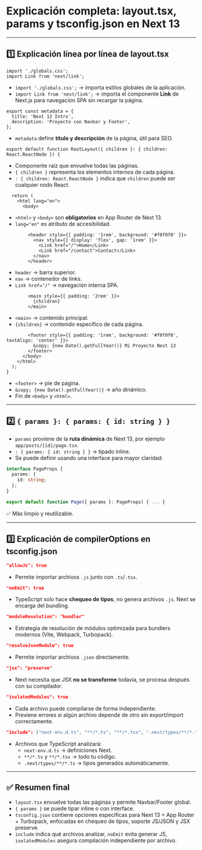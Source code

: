 # Explicación completa: layout.tsx, params y tsconfig.json en Next 13

---

## 1️⃣ Explicación línea por línea de layout.tsx

```tsx
import './globals.css';
import Link from 'next/link';
```
- `import './globals.css';` → importa estilos globales de la aplicación.
- `import Link from 'next/link';` → importa el componente **Link** de Next.js para navegación SPA sin recargar la página.

```tsx
export const metadata = {
  title: 'Next 13 Intro',
  description: 'Proyecto con Navbar y Footer',
};
```
- `metadata` define **título y descripción** de la página, útil para SEO.

```tsx
export default function RootLayout({ children }: { children: React.ReactNode }) {
```
- Componente raíz que envuelve todas las páginas.
- `{ children }` representa los elementos internos de cada página.
- `: { children: React.ReactNode }` indica que `children` puede ser cualquier nodo React.

```tsx
  return (
    <html lang="en">
      <body>
```
- `<html>` y `<body>` son **obligatorios** en App Router de Next 13.
- `lang="en"` es atributo de accesibilidad.

```tsx
        <header style={{ padding: '1rem', background: '#f0f0f0' }}>
          <nav style={{ display: 'flex', gap: '1rem' }}>
            <Link href="/">Home</Link>
            <Link href="/contact">Contact</Link>
          </nav>
        </header>
```
- `header` → barra superior.
- `nav` → contenedor de links.
- `Link href="/"` → navegación interna SPA.

```tsx
        <main style={{ padding: '2rem' }}>
          {children}
        </main>
```
- `<main>` → contenido principal.
- `{children}` → contenido específico de cada página.

```tsx
        <footer style={{ padding: '1rem', background: '#f0f0f0', textAlign: 'center' }}>
          &copy; {new Date().getFullYear()} Mi Proyecto Next 13
        </footer>
      </body>
    </html>
  );
}
```
- `<footer>` → pie de página.
- `&copy; {new Date().getFullYear()}` → año dinámico.
- Fin de `<body>` y `<html>`.

---

## 2️⃣ `{ params }: { params: { id: string } }`

- `params` proviene de la **ruta dinámica** de Next 13, por ejemplo `app/posts/[id]/page.tsx`.
- `: { params: { id: string } }` → tipado inline.
- Se puede definir usando una interface para mayor claridad:

```ts
interface PageProps {
  params: {
    id: string;
  };
}

export default function Page({ params }: PageProps) { ... }
```

✅ Más limpio y reutilizable.

---

## 3️⃣ Explicación de compilerOptions en tsconfig.json

```json
"allowJs": true
```
- Permite importar archivos `.js` junto con `.ts`/`.tsx`.

```json
"noEmit": true
```
- TypeScript solo hace **chequeo de tipos**, no genera archivos `.js`. Next se encarga del bundling.

```json
"moduleResolution": "bundler"
```
- Estrategia de resolución de módulos optimizada para bundlers modernos (Vite, Webpack, Turbopack).

```json
"resolveJsonModule": true
```
- Permite importar archivos `.json` directamente.

```json
"jsx": "preserve"
```
- Next necesita que JSX **no se transforme** todavía, se procesa después con su compilador.

```json
"isolatedModules": true
```
- Cada archivo puede compilarse de forma independiente.
- Previene errores si algún archivo depende de otro sin export/import correctamente.

```json
"include": ["next-env.d.ts", "**/*.ts", "**/*.tsx", ".next/types/**/*.ts"]
```
- Archivos que TypeScript analizará:
  - `next-env.d.ts` → definiciones Next.
  - `**/*.ts` y `**/*.tsx` → todo tu código.
  - `.next/types/**/*.ts` → tipos generados automáticamente.

---

## ✅ Resumen final

- `layout.tsx` envuelve todas las páginas y permite Navbar/Footer global.
- `{ params }` se puede tipar inline o con interface.
- `tsconfig.json` contiene opciones específicas para Next 13 + App Router + Turbopack, enfocadas en chequeo de tipos, soporte JS/JSON y JSX preserve.
- `include` indica qué archivos analizar, `noEmit` evita generar JS, `isolatedModules` asegura compilación independiente por archivo.

